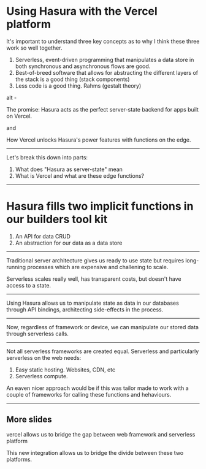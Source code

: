 # Using Hasura with the Vercel platform

It's important to understand three key concepts as to why I think these three work so well together.

1. Serverless, event-driven programming that manipulates a data store in both synchronous and asynchronous flows are good.
2. Best-of-breed software that allows for abstracting the different layers of the stack is a good thing (stack components)
3. Less code is a good thing. Rahms (gestalt theory)

alt - 

The promise:
Hasura acts as the perfect server-state backend for apps built on Vercel.

and

How Vercel unlocks Hasura's power features with functions on the edge.


---

Let's break this down into parts:

1. What does "Hasura as server-state" mean
2. What is Vercel and what are these edge functions?


---

#  Hasura fills two implicit functions in our builders tool kit
1. An API for data CRUD
2. An abstraction for our data as a data store

---

Traditional server architecture gives us ready to use state but requires long-running processes which are expensive and challening to scale.

Serverless scales really well, has transparent costs, but doesn't have access to a state.

---

Using Hasura allows us to manipulate state as data in our databases through API bindings, architecting side-effects in the process.

---

Now, regardless of framework or device, we can manipulate our stored data through serverless calls.

---

Not all serverless frameworks are created equal. Serverless and particularly serverless on the web needs:

1. Easy static hosting. Websites, CDN, etc
2. Serverless compute.

An eaven nicer approach would be if this was tailor made to work with a couple of frameworks for calling these functions and hehaviours.

---
More slides
---

vercel allows us to bridge the gap between web framework and serverless platform

This new integration allows us to bridge the divide between these two platforms.

